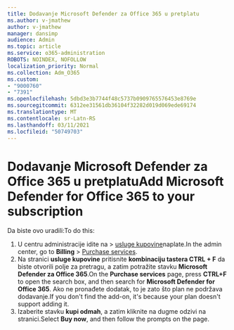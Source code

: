 ```yaml
---
title: Dodavanje Microsoft Defender za Office 365 u pretplatu
ms.author: v-jmathew
author: v-jmathew
manager: dansimp
audience: Admin
ms.topic: article
ms.service: o365-administration
ROBOTS: NOINDEX, NOFOLLOW
localization_priority: Normal
ms.collection: Adm_O365
ms.custom:
- "9000760"
- "7391"
ms.openlocfilehash: 5dbd3e3b7744f48c5737b0909765576453e8769e
ms.sourcegitcommit: 6312ee31561db36104f32282d019d069ede69174
ms.translationtype: MT
ms.contentlocale: sr-Latn-RS
ms.lasthandoff: 03/11/2021
ms.locfileid: "50749703"
---
```

# <a name="add-microsoft-defender-for-office-365-to-your-subscription"></a><span data-ttu-id="ae5d6-102">Dodavanje Microsoft Defender za Office 365 u pretplatu</span><span class="sxs-lookup"><span data-stu-id="ae5d6-102">Add Microsoft Defender for Office 365 to your subscription</span></span>

<span data-ttu-id="ae5d6-103">Da biste ovo uradili:</span><span class="sxs-lookup"><span data-stu-id="ae5d6-103">To do this:</span></span>

1. <span data-ttu-id="ae5d6-104">U centru administracije idite na   >  [usluge kupovine](https://go.microsoft.com/fwlink/p/?linkid=868433)naplate.</span><span class="sxs-lookup"><span data-stu-id="ae5d6-104">In the admin center, go to **Billing** > [Purchase services](https://go.microsoft.com/fwlink/p/?linkid=868433).</span></span>
2. <span data-ttu-id="ae5d6-105">Na stranici **usluge kupovine** pritisnite **kombinaciju tastera CTRL + F** da biste otvorili polje za pretragu, a zatim potražite stavku **Microsoft Defender za Office 365**.</span><span class="sxs-lookup"><span data-stu-id="ae5d6-105">On the **Purchase services** page, press **CTRL+F** to open the search box, and then search for **Microsoft Defender for Office 365**.</span></span> <span data-ttu-id="ae5d6-106">Ako ne pronađete dodatak, to je zato što plan ne podržava dodavanje.</span><span class="sxs-lookup"><span data-stu-id="ae5d6-106">If you don't find the add-on, it's because your plan doesn't support adding it.</span></span>
3. <span data-ttu-id="ae5d6-107">Izaberite stavku **kupi odmah**, a zatim kliknite na dugme odzivi na stranici.</span><span class="sxs-lookup"><span data-stu-id="ae5d6-107">Select **Buy now**, and then follow the prompts on the page.</span></span>
